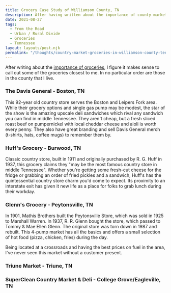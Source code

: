 ```yaml
---
title: Grocery Case Study of Williamson County, TN
description: After having written about the importance of county markets / groceries to rural areas, I dig in for a quick case study of those in the southern-middle-Tennessee area, within about a half hour radius from my office.
date: 2021-08-27
tags:
  - From the Road
  - Urban / Rural Divide
  - Groceries
  - Tennessee
layout: layouts/post.njk
permalink: "/thoughts/country-market-groceries-in-williamson-county-tennessee/"
---	
```

<p>After writing about the <a href="https://countyseats.us/a-case-for-the-grocery/">importance of groceries</a>, I figure it makes sense to call out some of the groceries closest to me. In no particular order are those in the county that I live.<br></p>



<h3>The Davis General - Boston, TN</h3>



<p>This 92-year old country store serves the Boston and Leipers Fork area. While their grocery options and single gas pump may be modest, the star of the show is the amazing upscale deli sandwiches which rival any sandwich you can find in middle Tennessee. They aren't cheap, but a fresh sliced roast beef on pumpernickel with local cheddar cheese and aioli is worth every penny. They also have great branding and sell Davis General merch (t-shirts, hats, coffee mugs) to remember them by.</p>



<h3>Huff's Grocery - Burwood, TN</h3>



<p>Classic country store, built in 1911 and originally purchased by R. G. Huff in 1937, this grocery claims they "may be the most famous country store in middle Tennessee". Whether you're getting some fresh-cut cheese for the fridge or grabbing an order of fried pickles and a sandwich, Huff's has the quintessential country store charm you'd come to expect. Its proximity to an interstate exit has given it new life as a place for folks to grab lunch during their workday.</p>



<h3>Glenn's Grocery - Peytonsville, TN</h3>



<p>In 1901, Mathis Brothers built the Peytonsville Store, which was sold in 1925 to Marshall Warren. In 1937, R. R. Glenn bought the store, which passed to Tommy &amp; Mae Ellen Glenn. The original store was torn down in 1987 and rebuilt.  This 4-pump market has all the basics and offers a small selection of hot food (pizza, chicken, fries) during the day. </p>



<p>Being located at a crossroads and having the best prices on fuel in the area, I've never seen this market without a customer present.</p>



<h3>Triune Market - Triune, TN</h3>



<h3>SuperClean Country Market &amp; Deli - College Grove/Eagleville, TN</h3>
